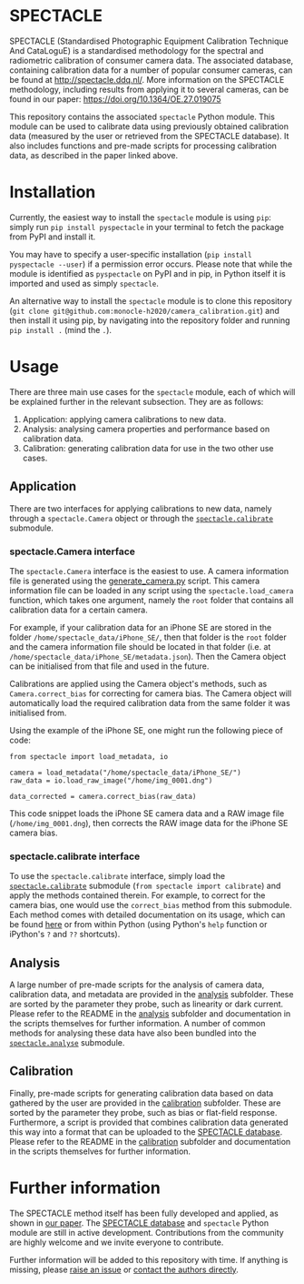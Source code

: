 # SPECTACLE

SPECTACLE (Standardised Photographic Equipment Calibration Technique And CataLoguE) is a standardised methodology for the spectral and radiometric calibration of consumer camera data.
The associated database, containing calibration data for a number of popular consumer cameras, can be found at http://spectacle.ddq.nl/.
More information on the SPECTACLE methodology, including results from applying it to several cameras, can be found in our paper: https://doi.org/10.1364/OE.27.019075

This repository contains the associated `spectacle` Python module.
This module can be used to calibrate data using previously obtained calibration data (measured by the user or retrieved from the SPECTACLE database).
It also includes functions and pre-made scripts for processing calibration data, as described in the paper linked above.

# Installation

Currently, the easiest way to install the `spectacle` module is using `pip`: simply run `pip install pyspectacle` in your terminal to fetch the package from PyPI and install it.

You may have to specify a user-specific installation (`pip install pyspectacle --user`) if a permission error occurs.
Please note that while the module is identified as `pyspectacle` on PyPI and in pip, in Python itself it is imported and used as simply `spectacle`.

An alternative way to install the `spectacle` module is to clone this repository (`git clone git@github.com:monocle-h2020/camera_calibration.git`) and then install it using pip, by navigating into the repository folder and running `pip install .` (mind the `.`).

# Usage

There are three main use cases for the `spectacle` module, each of which will be explained further in the relevant subsection.
They are as follows:

1. Application: applying camera calibrations to new data.
2. Analysis: analysing camera properties and performance based on calibration data.
3. Calibration: generating calibration data for use in the two other use cases.

## Application

There are two interfaces for applying calibrations to new data, namely through a `spectacle.Camera` object or through the [`spectacle.calibrate`](spectacle/calibrate.py) submodule.

### spectacle.Camera interface

The `spectacle.Camera` interface is the easiest to use. 
A camera information file is generated using the [generate_camera.py](calibration/generate_camera.py) script.
This camera information file can be loaded in any script using the `spectacle.load_camera` function, which takes one argument, namely the `root` folder that contains all calibration data for a certain camera.

For example, if your calibration data for an iPhone SE are stored in the folder `/home/spectacle_data/iPhone_SE/`, then that folder is the `root` folder and the camera information file should be located in that folder (i.e. at `/home/spectacle_data/iPhone_SE/metadata.json`).
Then the Camera object can be initialised from that file and used in the future.

Calibrations are applied using the Camera object's methods, such as `Camera.correct_bias` for correcting for camera bias.
The Camera object will automatically load the required calibration data from the same folder it was initialised from.

Using the example of the iPhone SE, one might run the following piece of code:
```python3
from spectacle import load_metadata, io

camera = load_metadata("/home/spectacle_data/iPhone_SE/")
raw_data = io.load_raw_image("/home/img_0001.dng")

data_corrected = camera.correct_bias(raw_data)
```
This code snippet loads the iPhone SE camera data and a RAW image file (`/home/img_0001.dng`), then corrects the RAW image data for the iPhone SE camera bias.



### spectacle.calibrate interface

To use the `spectacle.calibrate` interface, simply load the [`spectacle.calibrate`](spectacle/calibrate.py) submodule (`from spectacle import calibrate`) and apply the methods contained therein.
For example, to correct for the camera bias, one would use the `correct_bias` method from this submodule.
Each method comes with detailed documentation on its usage, which can be found [here](spectacle/calibrate.py) or from within Python (using Python's `help` function or iPython's `?` and `??` shortcuts).

## Analysis

A large number of pre-made scripts for the analysis of camera data, calibration data, and metadata are provided in the [analysis](analysis) subfolder.
These are sorted by the parameter they probe, such as linearity or dark current.
Please refer to the README in the [analysis](analysis) subfolder and documentation in the scripts themselves for further information.
A number of common methods for analysing these data have also been bundled into the [`spectacle.analyse`](spectacle/analyse.py) submodule.

## Calibration

Finally, pre-made scripts for generating calibration data based on data gathered by the user are provided in the [calibration](calibration) subfolder.
These are sorted by the parameter they probe, such as bias or flat-field response.
Furthermore, a script is provided that combines calibration data generated this way into a format that can be uploaded to the [SPECTACLE database](http://spectacle.ddq.nl/).
Please refer to the README in the [calibration](calibration) subfolder and documentation in the scripts themselves for further information.

# Further information

The SPECTACLE method itself has been fully developed and applied, as shown in [our paper](https://doi.org/10.1364/OE.27.019075).
The [SPECTACLE database](http://spectacle.ddq.nl/) and `spectacle` Python module are still in active development.
Contributions from the community are highly welcome and we invite everyone to contribute.

Further information will be added to this repository with time.
If anything is missing, please [raise an issue](https://github.com/monocle-h2020/camera_calibration/issues) or [contact the authors directly](mailto:burggraaff@strw.leidenuniv.nl).
